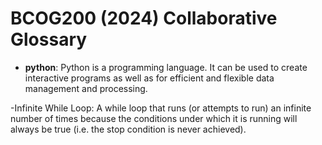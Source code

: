 # BCOG200 (2024) Collaborative Glossary

- **python**: Python is a programming language. It can be used to create interactive programs as well as for efficient and flexible data management and processing.

-Infinite While Loop: A while loop that runs (or attempts to run) an infinite number of times because the conditions under which it is running will always be true (i.e. the stop condition is never achieved). 